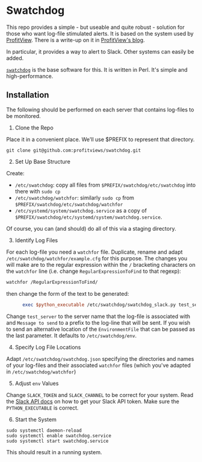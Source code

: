 # Swatchdog

This repo provides a simple - but useable and quite robust - solution for those who want log-file stimulated alerts.  It is based on the system used by [ProfitView](https://profitview.net).  There is a write-up on it in [ProfitView's blog](https://profitview.net/blog/simple-effective-system-alerts).

In particular, it provides a way to alert to Slack.  Other systems can easily be added.

[`swatchdog`](https://github.com/ToddAtkins/swatchdog) is the base software for this.  It is written in Perl.  It's simple and high-performance.

## Installation

The following should be performed on each server that contains log-files to be monitored.

1. Clone the Repo

Place it in a convenient place.  We'll use $PREFIX to represent that directory.
```shell
git clone git@github.com:profitviews/swatchdog.git
```

2. Set Up Base Structure

Create: 
* `/etc/swatchdog`: copy all files from `$PREFIX/swatchdog/etc/swatchdog` into there with `sudo cp` 
* `/etc/swatchdog/watchfor`: similarly `sudo cp` from `$PREFIX/swatchdog/etc/swatchdog/watchfor`
* `/etc/systemd/system/swatchdog.service` as a copy of `$PREFIX/swatchdog/etc/systemd/system/swatchdog.service`.
  
Of course, you can (and should) do all of this via a staging directory.

3. Identify Log Files

For each log-file you need a `watchfor` file.  Duplicate, rename and adapt `/etc/swatchdog/watchfor/example.cfg` for this purpose.  The changes you will make are to the regular expression within the `/` bracketing characters on the `watchfor` line (i.e. change `RegularExpressionToFind` to that regexp):

```perl
watchfor /RegularExpressionToFind/
```

then change the form of the text to be generated:

```perl
      exec $python_executable /etc/swatchdog/swatchdog_slack.py test_server 'Message to send' "$0"
```

Change `test_server` to the server name that the log-file is associated with and `Message to send` to a prefix to the log-line that will be sent. If you wish to send an alternative location of the `EnvironmentFile` that can be passed as the last parameter.  It defaults to `/etc/swatchdog/env`.

4. Specify Log File Locations

Adapt `/etc/swatchdog/swatchdog.json` specifying the directories and names of your log-files and their associated `watchfor` files (which you've adapted in `/etc/swatchdog/watchfor`)

5. Adjust `env` Values

Change `SLACK_TOKEN` and `SLACK_CHANNEL` to be correct for your system.  Read the [Slack API docs](https://api.slack.com/docs) on how to get your Slack API token.  Make sure the `PYTHON_EXECUTABLE` is correct.

6. Start the System

```shell
sudo systemctl daemon-reload
sudo systemctl enable swatchdog.service
sudo systemctl start swatchdog.service
```

This should result in a running system.  

